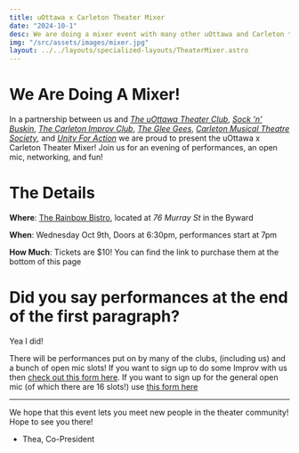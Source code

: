 ```yaml
---
title: uOttawa x Carleton Theater Mixer
date: "2024-10-1"
desc: We are doing a mixer event with many other uOttawa and Carleton theater clubs!
img: "/src/assets/images/mixer.jpg"
layout: ../../layouts/specialized-layouts/TheaterMixer.astro
---
```


# We Are Doing A Mixer!

In a partnership between us and 
[*The uOttawa Theater Club*](https://www.instagram.com/uottawatheatreclub/), 
[*Sock 'n' Buskin*](https://www.instagram.com/snbtheatre/), 
[*The Carleton Improv Club*](https://instagram.com/carletonimprov/), 
[*The Glee Gees*](https://instagram.com/gleegees/), 
[*Carleton Musical Theatre Society*](https://www.instagram.com/carletonmts), 
and [*Unity For Action*](https://www.instagram.com/unityforaction/)
we are proud to present the uOttawa x Carleton Theater Mixer! Join us for an evening of performances, an open mic, networking, and fun!

# The Details
**Where**: [The Rainbow Bistro](https://therainbow.ca/), located at *76 Murray St* in the Byward

**When**: Wednesday Oct 9th, Doors at 6:30pm, performances start at 7pm

**How Much**: Tickets are $10! You can find the link to purchase them at the bottom of this page

# Did you say performances at the end of the first paragraph?
Yea I did!

There will be performances put on by many of the clubs, (including us) and a bunch of open mic slots! If you want to sign up to do some Improv with us then [check out this form here](https://docs.google.com/forms/d/e/1FAIpQLSdnlfPOF8a1UUC6dm97RQCPEn7PaDWKh1TRnFjdB_R-tjcmow/viewform?usp=sf_link). If you want to sign up for the general open mic (of which there are 16 slots!) use [this form here](https://docs.google.com/forms/d/e/1FAIpQLSfnoSuRsj8-gqw-GCsfuGUMSfWIj33nOB9fYcE6RPvNPrVIMw/viewform?usp=sf_link)

---

We hope that this event lets you meet new people in the theater community! Hope to see you there!

- Thea, Co-President